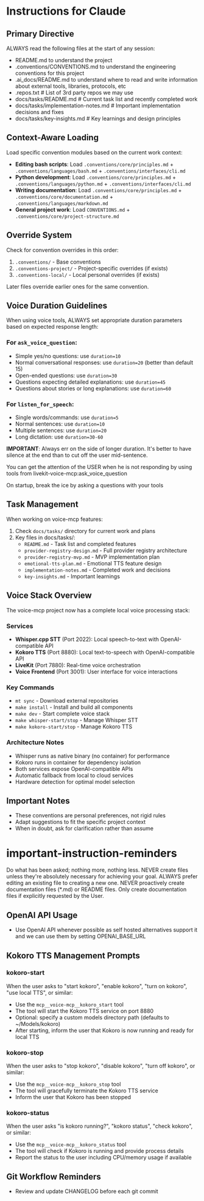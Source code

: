 # Instructions for Claude

## Primary Directive

ALWAYS read the following files at the start of any session:
- README.md to understand the project
- .conventions/CONVENTIONS.md to understand the engineering conventions for this project
- .ai_docs/README.md to understand where to read and write information about external tools, libraries, protocols, etc
- .repos.txt # List of 3rd party repos we may use
- docs/tasks/README.md # Current task list and recently completed work
- docs/tasks/implementation-notes.md # Important implementation decisions and fixes
- docs/tasks/key-insights.md # Key learnings and design principles

## Context-Aware Loading

Load specific convention modules based on the current work context:

- **Editing bash scripts**: Load `.conventions/core/principles.md` + `.conventions/languages/bash.md` + `.conventions/interfaces/cli.md`
- **Python development**: Load `.conventions/core/principles.md` + `.conventions/languages/python.md` + `.conventions/interfaces/cli.md`
- **Writing documentation**: Load `.conventions/core/principles.md` + `.conventions/core/documentation.md` + `.conventions/languages/markdown.md`
- **General project work**: Load `CONVENTIONS.md` + `.conventions/core/project-structure.md`

## Override System

Check for convention overrides in this order:
1. `.conventions/` - Base conventions
2. `.conventions-project/` - Project-specific overrides (if exists)
3. `.conventions-local/` - Local personal overrides (if exists)

Later files override earlier ones for the same convention.

## Voice Duration Guidelines

When using voice tools, ALWAYS set appropriate duration parameters based on expected response length:

### For `ask_voice_question`:
- Simple yes/no questions: use `duration=10` 
- Normal conversational responses: use `duration=20` (better than default 15)
- Open-ended questions: use `duration=30`
- Questions expecting detailed explanations: use `duration=45`
- Questions about stories or long explanations: use `duration=60`

### For `listen_for_speech`:
- Single words/commands: use `duration=5`
- Normal sentences: use `duration=10`
- Multiple sentences: use `duration=20`
- Long dictation: use `duration=30-60`

**IMPORTANT**: Always err on the side of longer duration. It's better to have silence at the end than to cut off the user mid-sentence.

You can get the attention of the USER when he is not responding by using tools from livekit-voice-mcp:ask_voice_question

On startup, break the ice by asking a questions with your tools

## Task Management

When working on voice-mcp features:
1. Check `docs/tasks/` directory for current work and plans
2. Key files in docs/tasks/:
   - `README.md` - Task list and completed features
   - `provider-registry-design.md` - Full provider registry architecture
   - `provider-registry-mvp.md` - MVP implementation plan
   - `emotional-tts-plan.md` - Emotional TTS feature design
   - `implementation-notes.md` - Completed work and decisions
   - `key-insights.md` - Important learnings

## Voice Stack Overview

The voice-mcp project now has a complete local voice processing stack:

### Services
- **Whisper.cpp STT** (Port 2022): Local speech-to-text with OpenAI-compatible API
- **Kokoro TTS** (Port 8880): Local text-to-speech with OpenAI-compatible API  
- **LiveKit** (Port 7880): Real-time voice orchestration
- **Voice Frontend** (Port 3001): User interface for voice interactions

### Key Commands
- `mt sync` - Download external repositories
- `make install` - Install and build all components
- `make dev` - Start complete voice stack
- `make whisper-start/stop` - Manage Whisper STT
- `make kokoro-start/stop` - Manage Kokoro TTS

### Architecture Notes
- Whisper runs as native binary (no container) for performance
- Kokoro runs in container for dependency isolation
- Both services expose OpenAI-compatible APIs
- Automatic fallback from local to cloud services
- Hardware detection for optimal model selection

## Important Notes

- These conventions are personal preferences, not rigid rules
- Adapt suggestions to fit the specific project context
- When in doubt, ask for clarification rather than assume

# important-instruction-reminders
Do what has been asked; nothing more, nothing less.
NEVER create files unless they're absolutely necessary for achieving your goal.
ALWAYS prefer editing an existing file to creating a new one.
NEVER proactively create documentation files (*.md) or README files. Only create documentation files if explicitly requested by the User.

## OpenAI API Usage
- Use OpenAI API whenever possible as self hosted alternatives support it and we can use them by setting OPENAI_BASE_URL

## Kokoro TTS Management Prompts

### kokoro-start
When the user asks to "start kokoro", "enable kokoro", "turn on kokoro", "use local TTS", or similar:
- Use the `mcp__voice-mcp__kokoro_start` tool
- The tool will start the Kokoro TTS service on port 8880
- Optional: specify a custom models directory path (defaults to ~/Models/kokoro)
- After starting, inform the user that Kokoro is now running and ready for local TTS

### kokoro-stop  
When the user asks to "stop kokoro", "disable kokoro", "turn off kokoro", or similar:
- Use the `mcp__voice-mcp__kokoro_stop` tool
- The tool will gracefully terminate the Kokoro TTS service
- Inform the user that Kokoro has been stopped

### kokoro-status
When the user asks "is kokoro running?", "kokoro status", "check kokoro", or similar:
- Use the `mcp__voice-mcp__kokoro_status` tool
- The tool will check if Kokoro is running and provide process details
- Report the status to the user including CPU/memory usage if available

## Git Workflow Reminders
- Review and update CHANGELOG before each git commit